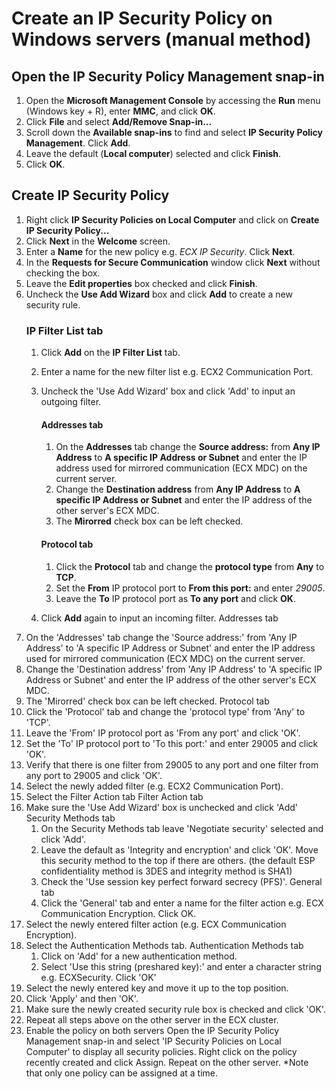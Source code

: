 # Create an IP Security Policy on Windows servers (manual method)
## Open the IP Security Policy Management snap-in
01. Open the **Microsoft Management Console** by accessing the **Run** menu (Windows key + R), enter **MMC**, and click **OK**.
02. Click **File** and select **Add/Remove Snap-in...**
03. Scroll down the **Available snap-ins** to find and select **IP Security Policy Management**. Click **Add**.
04. Leave the default (**Local computer**) selected and click **Finish**.
05. Click **OK**.
## Create IP Security Policy
01. Right click **IP Security Policies on Local Computer** and click on **Create IP Security Policy...**
02. Click **Next** in the **Welcome** screen.
03. Enter a **Name** for the new policy e.g. *ECX IP Security*. Click **Next**.
04. In the **Requests for Secure Communication** window click **Next** without checking the box.
05. Leave the **Edit properties** box checked and click **Finish**.
06. Uncheck the **Use Add Wizard** box and click **Add** to create a new security rule.
    ### IP Filter List tab
    01. Click **Add** on the **IP Filter List** tab.
    02. Enter a name for the new filter list e.g. ECX2 Communication Port.
    03. Uncheck the 'Use Add Wizard' box and click 'Add' to input an outgoing filter.
        #### Addresses tab
        01. On the **Addresses** tab change the **Source address:** from **Any IP Address** to **A specific IP Address or Subnet** and enter the IP address used for mirrored communication (ECX MDC) on the current server.
        02. Change the **Destination address** from **Any IP Address** to **A specific IP Address or Subnet** and enter the IP address of the other server's ECX MDC.
        03. The **Mirorred** check box can be left checked.
        #### Protocol tab
        01. Click the **Protocol** tab and change the **protocol type** from **Any** to **TCP**.
        02. Set the **From** IP protocol port to **From this port:** and enter *29005*.
        03. Leave the **To** IP protocol port as **To any port** and click **OK**.    
        
    04. Click **Add** again to input an incoming filter.
   Addresses tab
   01. On the 'Addresses' tab change the 'Source address:' from 'Any IP Address' to 'A specific IP Address or Subnet' and enter the IP address used for mirrored communication (ECX MDC) on the current server.
   02. Change the 'Destination address' from 'Any IP Address' to 'A specific IP Address or Subnet' and enter the IP address of the other server's ECX MDC.
   03. The 'Mirorred' check box can be left checked.
   Protocol tab
   01. Click the 'Protocol' tab and change the 'protocol type' from 'Any' to 'TCP'.
   02. Leave the 'From' IP protocol port as 'From any port' and click 'OK'.
   03. Set the 'To' IP protocol port to 'To this port:' and enter 29005 and click 'OK'.
05. Verify that there is one filter from 29005 to any port and one filter from any port to 29005 and click 'OK'.
06. Select the newly added filter (e.g. ECX2 Communication Port).
07. Select the Filter Action tab
Filter Action tab
01. Make sure the 'Use Add Wizard' box is unchecked and click 'Add'
    Security Methods tab
    01. On the Security Methods tab leave 'Negotiate security' selected and click 'Add'.
    02. Leave the default as 'Integrity and encryption' and click 'OK'. Move this security method to the top if there are others.
        (the default ESP confidentiality method is 3DES and integrity method is SHA1)
    03. Check the 'Use session key perfect forward secrecy (PFS)'.
    General tab
    01. Click the 'General' tab and enter a name for the filter action e.g. ECX Communication Encryption. Click OK.
02. Select the newly entered filter action (e.g. ECX Communication Encryption).
03. Select the Authentication Methods tab.
Authentication Methods tab
    01. Click on 'Add' for a new authentication method.
    02. Select 'Use this string (preshared key):' and enter a character string e.g. ECXSecurity. Click 'OK'
04. Select the newly entered key and move it up to the top position. 
05. Click 'Apply' and then 'OK'.
06. Make sure the newly created security rule box is checked and click 'OK'.
07. Repeat all steps above on the other server in the ECX cluster.
08. Enable the policy on both servers
Open the IP Security Policy Management snap-in and select 'IP Security Policies on Local Computer' to display all security policies.
Right click on the policy recently created and click Assign. Repeat on the other server.
*Note that only one policy can be assigned at a time.

